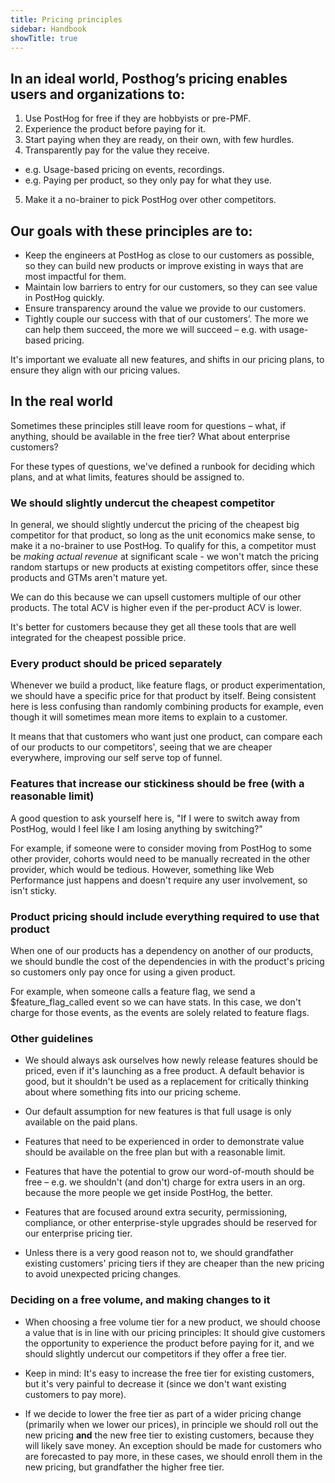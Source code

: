 ```yaml
---
title: Pricing principles
sidebar: Handbook
showTitle: true
---
```


## In an ideal world, Posthog’s pricing enables users and organizations to:

1. Use PostHog for free if they are hobbyists or pre-PMF.
2. Experience the product before paying for it.
3. Start paying when they are ready, on their own, with few hurdles.
4. Transparently pay for the value they receive.
  - e.g. Usage-based pricing on events, recordings.
  - e.g. Paying per product, so they only pay for what they use.
5. Make it a no-brainer to pick PostHog over other competitors.


## Our goals with these principles are to: 

- Keep the engineers at PostHog as close to our customers as possible, so they can build new products or improve existing in ways that are most impactful for them.
- Maintain low barriers to entry for our customers, so they can see value in PostHog quickly.
- Ensure transparency around the value we provide to our customers.
- Tightly couple our success with that of our customers’. The more we can help them succeed, the more we will succeed – e.g. with usage-based pricing.

It's important we evaluate all new features, and shifts in our pricing plans, to ensure they align with our pricing values.

## In the real world

Sometimes these principles still leave room for questions – what, if anything, should be available in the free tier? What about enterprise customers? 

For these types of questions, we've defined a runbook for deciding which plans, and at what limits, features should be assigned to.

### We should slightly undercut the cheapest competitor

In general, we should slightly undercut the pricing of the cheapest big competitor for that product, so long as the unit economics make sense, to make it a no-brainer to use PostHog. To qualify for this, a competitor must be _making actual revenue_ at significant scale - we won't match the pricing random startups or new products at existing competitors offer, since these products and GTMs aren't mature yet.

We can do this because we can upsell customers multiple of our other products. The total ACV is higher even if the per-product ACV is lower. 

It's better for customers because they get all these tools that are well integrated for the cheapest possible price.

### Every product should be priced separately

Whenever we build a product, like feature flags, or product experimentation, we should have a specific price for that product by itself. Being consistent here is less confusing than randomly combining products for example, even though it will sometimes mean more items to explain to a customer.

It means that that customers who want just one product, can compare each of our products to our competitors', seeing that we are cheaper everywhere, improving our self serve top of funnel.

### Features that increase our stickiness should be free (with a reasonable limit)

A good question to ask yourself here is, "If I were to switch away from PostHog, would I feel like I am losing anything by switching?"

For example, if someone were to consider moving from PostHog to some other provider, cohorts would need to be manually recreated in the other provider, which would be tedious. However, something like Web Performance just happens and doesn't require any user involvement, so isn't sticky.

### Product pricing should include everything required to use that product

When one of our products has a dependency on another of our products, we should bundle the cost of the dependencies in with the product's pricing so customers only pay once for using a given product.

For example, when someone calls a feature flag, we send a $feature_flag_called event so we can have stats. In this case, we don't charge for those events, as the events are solely related to feature flags.

### Other guidelines

- We should always ask ourselves how newly release features should be priced, even if it's launching as a free product. A default behavior is good, but it shouldn't be used as a replacement for critically thinking about where something fits into our pricing scheme.

- Our default assumption for new features is that full usage is only available on the paid plans.

- Features that need to be experienced in order to demonstrate value should be available on the free plan but with a reasonable limit.

- Features that have the potential to grow our word-of-mouth should be free – e.g. we shouldn't (and don't) charge for extra users in an org. because the more people we get inside PostHog, the better.

- Features that are focused around extra security, permissioning, compliance, or other enterprise-style upgrades should be reserved for our enterprise pricing tier.

- Unless there is a very good reason not to, we should grandfather existing customers' pricing tiers if they are cheaper than the new pricing to avoid unexpected pricing changes. 

### Deciding on a free volume, and making changes to it

- When choosing a free volume tier for a new product, we should choose a value that is in line with our pricing principles: It should give customers the opportunity to experience the product before paying for it, and we should slightly undercut our competitors if they offer a free tier. 

- Keep in mind: It's easy to increase the free tier for existing customers, but it's very painful to decrease it (since we don't want existing customers to pay more).

- If we decide to lower the free tier as part of a wider pricing change (primarily when we lower our prices), in principle we should roll out the new pricing **and** the new free tier to existing customers, because they will likely save money. An exception should be made for customers who are forecasted to pay more, in these cases, we should enroll them in the new pricing, but grandfather the higher free tier.